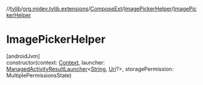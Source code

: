 //[tvlib](../../../../index.md)/[org.mjdev.tvlib.extensions](../../index.md)/[ComposeExt](../index.md)/[ImagePickerHelper](index.md)/[ImagePickerHelper](-image-picker-helper.md)

# ImagePickerHelper

[androidJvm]\
constructor(context: [Context](https://developer.android.com/reference/kotlin/android/content/Context.html), launcher: [ManagedActivityResultLauncher](https://developer.android.com/reference/kotlin/androidx/activity/compose/ManagedActivityResultLauncher.html)&lt;[String](https://kotlinlang.org/api/latest/jvm/stdlib/kotlin/-string/index.html), [Uri](https://developer.android.com/reference/kotlin/android/net/Uri.html)?&gt;, storagePermission: MultiplePermissionsState)
